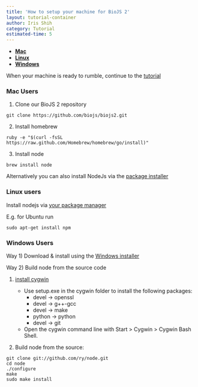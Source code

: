 ```yaml
---
title: 'How to setup your machine for BioJS 2'
layout: tutorial-container
author: Iris Shih
category: Tutorial
estimated-time: 5
---
```


- [__Mac__](#mac)
- [__Linux__](#linux)
- [__Windows__](#windows)

When your machine is ready to rumble, continue to the [tutorial](howToCreate.html)

<a name="mac"></a>

### Mac Users 

1. Clone our BioJS 2 repository

~~~
git clone https://github.com/biojs/biojs2.git
~~~

2. Install homebrew

~~~
ruby -e "$(curl -fsSL https://raw.github.com/Homebrew/homebrew/go/install)"
~~~

3. Install node

~~~
brew install node
~~~

Alternatively you can also install NodeJs via the [package installer](http://nodejs.org/download/)

<a name="linux"></a>

### Linux users

Install nodejs via [your package manager](https://github.com/joyent/node/wiki/installing-node.js-via-package-manager)

E.g. for Ubuntu run

~~~
sudo apt-get install npm
~~~
 
<a name="windows"></a>

### Windows Users 


Way 1) Download & install using the [Windows installer](http://nodejs.org/download/)

Way 2) Build node from the source code 

1. [install cygwin](http://www.mcclean-cooper.com/valentino/cygwin_install/)
    - Use setup.exe in the cygwin folder to install the following packages:
        * devel → openssl 
        * devel → g++-gcc 
        * devel → make 
        * python → python 
        * devel → git
     - Open the cygwin command line with Start > Cygwin > Cygwin Bash Shell.
  

2. Build node from the source:

~~~
git clone git://github.com/ry/node.git
cd node
./configure
make
sudo make install
~~~
